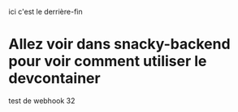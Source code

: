 ici c'est le derrière-fin

# Allez voir dans snacky-backend pour voir comment utiliser le devcontainer

test de webhook 32
